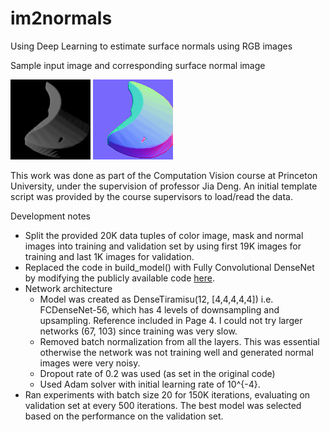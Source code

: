 # im2normals
Using Deep Learning to estimate surface normals using RGB images

Sample input image and corresponding surface normal image

![Color](./samples/color.png "Color") ![Surface Normal](./samples/normal.png "Surface normal")

This work was done as part of the Computation Vision course at Princeton University, under the supervision of professor Jia Deng. An initial template script was provided by the course supervisors to load/read the data.

Development notes
* Split the provided 20K data tuples of color image, mask and normal images  into training and validation set by using first 19K images for training and last 1K images for validation.
* Replaced the code in build_model() with Fully Convolutional DenseNet by modifying the publicly available code [here](https://github.com/HasnainRaz/FC-DenseNet-TensorFlow/blob/master/model.py).
* Network architecture
  - Model was created as DenseTiramisu(12, [4,4,4,4,4]) i.e. FCDenseNet-56, which has 4 levels of downsampling and upsampling. Reference included in Page 4. I could not try larger networks (67, 103) since training was very slow.
  - Removed batch normalization from all the layers. This was essential otherwise the network was not training well and generated normal images were very noisy.
  - Dropout rate of 0.2 was used (as set in the original code)
  - Used Adam solver with initial learning rate of 10^{-4}.
* Ran experiments with batch size 20 for 150K iterations, evaluating on validation set at every 500 iterations. The best model was selected based on the performance on the validation set.
